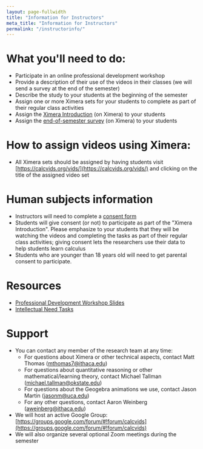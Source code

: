 ```yaml
---
layout: page-fullwidth
title: "Information for Instructors"
meta_title: "Information for Instructors"
permalink: "/instructorinfo/"
---
```


# What you'll need to do:
  - Participate in an online professional development workshop
  - Provide a description of their use of the videos in their classes (we will send a survey at the end of the semester)
  - Describe the study to your students at the beginning of the semester
  - Assign one or more Ximera sets for your students to complete as part of their regular class activities
  - Assign the [Ximera Introduction](https://ximera.osu.edu/calcvidstest/intro/intro) (on Ximera) to your students
  - Assign the [end-of-semester survey](https://ximera.osu.edu/calcvidstest/survey/survey/survey) (on Ximera) to your students

# How to assign videos using Ximera:
  - All Ximera sets should be assigned by having students visit [https://calcvids.org/vids/](https://calcvids.org/vids/) and clicking on the title of the assigned video set

# Human subjects information
  - Instructors will need to complete a [consent form](Instructor_Informed_Consent-Fillable.pdf)
  - Students will give consent (or not) to participate as part of the "Ximera Introduction". Please emphasize to your students that they will be watching the videos and completing the tasks as part of their regular class activities; giving consent lets the researchers use their data to help students learn calculus
  - Students who are younger than 18 years old will need to get parental consent to participate. 

# Resources
  - [Professional Development Workshop Slides](Professional_Development.pptx)
  - [Intellectual Need Tasks](Intellectual_Need_Tasks.docx)

# Support
- You can contact any member of the research team at any time:
  - For questions about Ximera or other technical aspects, contact Matt Thomas (<mthomas7@ithaca.edu>)
  - For questions about quantitative reasoning or other mathematical/learning theory, contact Michael Tallman (<michael.tallman@okstate.edu>)
  - For questions about the Geogebra animations we use, contact Jason Martin (<jasonm@uca.edu>)
  - For any other questions, contact Aaron Weinberg (<aweinberg@ithaca.edu>)
- We will host an active Google Group: [https://groups.google.com/forum/#!forum/calcvids](https://groups.google.com/forum/#!forum/calcvids)
- We will also organize several optional Zoom meetings during the semester